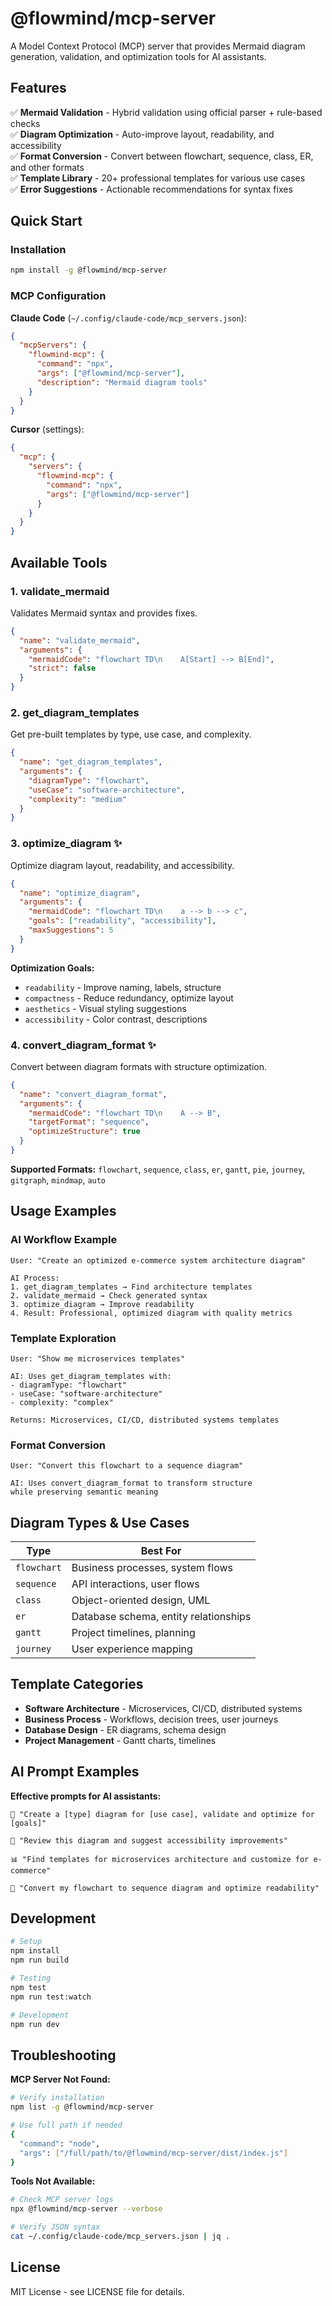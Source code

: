 # @flowmind/mcp-server

A Model Context Protocol (MCP) server that provides Mermaid diagram generation, validation, and optimization tools for AI assistants.

## Features

✅ **Mermaid Validation** - Hybrid validation using official parser + rule-based checks  
✅ **Diagram Optimization** - Auto-improve layout, readability, and accessibility  
✅ **Format Conversion** - Convert between flowchart, sequence, class, ER, and other formats  
✅ **Template Library** - 20+ professional templates for various use cases  
✅ **Error Suggestions** - Actionable recommendations for syntax fixes

## Quick Start

### Installation

```bash
npm install -g @flowmind/mcp-server
```

### MCP Configuration

**Claude Code** (`~/.config/claude-code/mcp_servers.json`):

```json
{
  "mcpServers": {
    "flowmind-mcp": {
      "command": "npx",
      "args": ["@flowmind/mcp-server"],
      "description": "Mermaid diagram tools"
    }
  }
}
```

**Cursor** (settings):

```json
{
  "mcp": {
    "servers": {
      "flowmind-mcp": {
        "command": "npx",
        "args": ["@flowmind/mcp-server"]
      }
    }
  }
}
```

## Available Tools

### 1. validate_mermaid

Validates Mermaid syntax and provides fixes.

```json
{
  "name": "validate_mermaid",
  "arguments": {
    "mermaidCode": "flowchart TD\n    A[Start] --> B[End]",
    "strict": false
  }
}
```

### 2. get_diagram_templates

Get pre-built templates by type, use case, and complexity.

```json
{
  "name": "get_diagram_templates",
  "arguments": {
    "diagramType": "flowchart",
    "useCase": "software-architecture", 
    "complexity": "medium"
  }
}
```

### 3. optimize_diagram ✨

Optimize diagram layout, readability, and accessibility.

```json
{
  "name": "optimize_diagram",
  "arguments": {
    "mermaidCode": "flowchart TD\n    a --> b --> c",
    "goals": ["readability", "accessibility"],
    "maxSuggestions": 5
  }
}
```

**Optimization Goals:**

- `readability` - Improve naming, labels, structure
- `compactness` - Reduce redundancy, optimize layout  
- `aesthetics` - Visual styling suggestions
- `accessibility` - Color contrast, descriptions

### 4. convert_diagram_format ✨

Convert between diagram formats with structure optimization.

```json
{
  "name": "convert_diagram_format",
  "arguments": {
    "mermaidCode": "flowchart TD\n    A --> B",
    "targetFormat": "sequence",
    "optimizeStructure": true
  }
}
```

**Supported Formats:** `flowchart`, `sequence`, `class`, `er`, `gantt`, `pie`, `journey`, `gitgraph`, `mindmap`, `auto`

## Usage Examples

### AI Workflow Example

```
User: "Create an optimized e-commerce system architecture diagram"

AI Process:
1. get_diagram_templates → Find architecture templates
2. validate_mermaid → Check generated syntax  
3. optimize_diagram → Improve readability
4. Result: Professional, optimized diagram with quality metrics
```

### Template Exploration

```
User: "Show me microservices templates"

AI: Uses get_diagram_templates with:
- diagramType: "flowchart"
- useCase: "software-architecture" 
- complexity: "complex"

Returns: Microservices, CI/CD, distributed systems templates
```

### Format Conversion

```
User: "Convert this flowchart to a sequence diagram"

AI: Uses convert_diagram_format to transform structure
while preserving semantic meaning
```

## Diagram Types & Use Cases

| Type | Best For |
|------|----------|
| `flowchart` | Business processes, system flows |
| `sequence` | API interactions, user flows |
| `class` | Object-oriented design, UML |
| `er` | Database schema, entity relationships |
| `gantt` | Project timelines, planning |
| `journey` | User experience mapping |

## Template Categories

- **Software Architecture** - Microservices, CI/CD, distributed systems
- **Business Process** - Workflows, decision trees, user journeys  
- **Database Design** - ER diagrams, schema design
- **Project Management** - Gantt charts, timelines

## AI Prompt Examples

**Effective prompts for AI assistants:**

```
🎯 "Create a [type] diagram for [use case], validate and optimize for [goals]"

🔧 "Review this diagram and suggest accessibility improvements"

📊 "Find templates for microservices architecture and customize for e-commerce"

🔄 "Convert my flowchart to sequence diagram and optimize readability"
```

## Development

```bash
# Setup
npm install
npm run build

# Testing  
npm test
npm run test:watch

# Development
npm run dev
```

## Troubleshooting

**MCP Server Not Found:**

```bash
# Verify installation
npm list -g @flowmind/mcp-server

# Use full path if needed
{
  "command": "node",
  "args": ["/full/path/to/@flowmind/mcp-server/dist/index.js"]
}
```

**Tools Not Available:**

```bash
# Check MCP server logs
npx @flowmind/mcp-server --verbose

# Verify JSON syntax
cat ~/.config/claude-code/mcp_servers.json | jq .
```

## License

MIT License - see LICENSE file for details.
